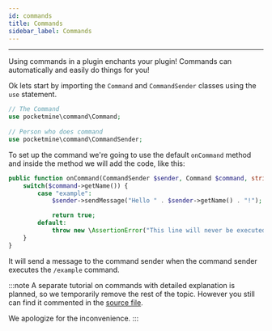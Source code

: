 ```yaml
---
id: commands
title: Commands
sidebar_label: Commands
---
```

___
Using commands in a plugin enchants your plugin! Commands can automatically and easily do things for you!  

Ok lets start by importing the `Command` and `CommandSender` classes using the `use` statement.

```php title="Main.php"
// The Command
use pocketmine\command\Command;
      
// Person who does command
use pocketmine\command\CommandSender;
```

To set up the command we're going to use the default `onCommand` method and inside the method we will add the code, like this:

```php title="Main.php"
public function onCommand(CommandSender $sender, Command $command, string $label, array $args) : bool {
    switch($command->getName()) {
        case "example":
            $sender->sendMessage("Hello " . $sender->getName() . "!");

            return true;
        default:
            throw new \AssertionError("This line will never be executed");
    }
}
```

It will send a message to the command sender when the command sender executes the `/example` command.

:::note
A separate tutorial on commands with detailed explanation is planned, so we temporarily remove the rest of the topic. However you still can find it commented in the [source file](https://github.com/PocketMine-School/Pocketmine-School/blob/master/docs/htmap/commands.md?plain=1).

We apologize for the inconvenience.
:::

<!-- Thinking of making a separate tutorial on Commands and only putting a simple tutorial here.
```php
public function onCommand(CommandSender $sender, Command $cmd, string $label, array $args) : bool{
  switch($cmd->getName()){ // Use switch to get the command input
    case "test": // In this case, we will make the command "/test"
      $sender->sendMessage("This Is A Test!"); // when the sender execute the command it sends the sender a message that says "This Is A Test".
    break; // Use break to stop the operations
  }
  return true;
}
```

What would happen if the CONSOLE was the command sender? How do we prevent the Console?  

To prevent the situation above we are going to use an if statement including "instanceof"  
```php
public function onCommand(CommandSender $sender, Command $cmd, string $label, array $args) : bool{
  switch($cmd->getName()){
    case "test":
      if(!$sender instanceof Player){ // Basically this checks if the Command Sender is NOT a player
        $sender->sendMessage("This Command Only Works for players! Please perform this command IN GAME!"); // For Console Command Sender
      }else{ //if command sender is not a CONSOLE
        $sender->getInventory()->addItem(Item::get(364,0,4));
        $sender->sendMessage("You have just recieved 4 steak!");
      }
    break;
  }
  return true;
}
```
Now that we know how to do "basic" commands, let's make the command even better by allowing the user to choose how many steaks he wants by using ARGUMENTS!  

We'll take a look at a variable that we added without knowing what it was... I'm talking about the $args variable.  

It basicly stores every single arguments you use in an array. But how is it stored? Like this:
```
  /command <$args[0]> <$args[1]> <$args[2]> <$args[3]> ...
```    
Warning: Arrays always starts from 0 !
```php
public function onCommand(CommandSender $sender, Command $cmd, string $label, array $args) : bool{
  switch($cmd->getName()){
    case "test":
      if(!$sender instanceof Player){
        $sender->sendMessage("This Command Only Works for players! Please perform this command IN GAME!");
      }else{
        $sender->getInventory()->addItem(Item::get(364,0,(int)$args[0])); // We choose the first argument as the count !
        $sender->sendMessage("You have just recieved" . $args[0] . " steak!");
      }
    break;
  }
  return true;
}
```
As you can see, now we can use the /test steaks number and it will give us the number of steaks we want!  

But wait, what if the user doesn't enter the argument? The command won't work! To solve that issue, we need to add a parser to check if no argument "0" was entered, and if that's the case, "creating" it.  

We'll use function isset which allows us to check if a variable is defined. Let's what this give use in our code !  
```php
public function onCommand(CommandSender $sender, Command $cmd, string $label, array $args) : bool{
  switch($cmd->getName()){
    case "test":
      if(!$sender instanceof Player){
        $sender->sendMessage("This Command Only Works for players! Please perform this command IN GAME!");
      }else{
        if(!isset($args[0])){ // Check if argument 0 isn't defined.
          $args[0] = 4; // Defining $args[0] with value 4 this means giving the player 4 steaks
        }
        $sender->getInventory()->addItem(Item::get(364,0,(int)$args[0]));
        $sender->sendMessage("You have just recieved" . $args[0] . " steak!");
      }
    break;
  }
  return true;
}
```
But what if the user don't enter a number? And even if it's a number, what if it's negative?  

We also need to check this in our code! We will use a new function is_int which will allow us to check if a variable is an integer.  
```php
public function onCommand(CommandSender $sender, Command $cmd, string $label, array $args) : bool{
  switch($cmd->getName()){
    case "test":
      if(!$sender instanceof Player){
        $sender->sendMessage("This Command Only Works for players! Please perform this command IN GAME!");
      }else{
        if(!isset($args[0]) or (is_int($args[0]) and $args[0] > 0)){ // Check if argument 0 is an integer and is more than 0.
          $args[0] = 4; // Defining $args[0] with value 4 this means giving the player 4 steaks
        }
        $sender->getInventory()->addItem(Item::get(364,0,$args[0]));
        $sender->sendMessage("You have just recieved" . $args[0] . " steak!");
      }
    break;
  }
  return true;
}
```
And that's it! You made your first command with arguments!
-->
